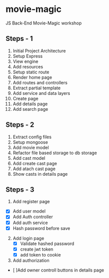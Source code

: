 # movie-magic
JS Back-End Movie-Magic workshop

## Steps - 1
 1. Initial Project Architecture 
 2. Setup Express
 3. View engine
 4. Add resources
 5. Setup static route
 6. Render home page
 7. Add routes and controllers
 8. Extract partial template
 9. Add service and data layers
 10. Create page
 11. Add details page
 12. Add search page

## Steps - 2
 1. Extract config files
 2. Setup mongoose
 3. Add movie model
 4. Refactor file based storage to db storage
 5. Add cast model
 6. Add create cast page
 7. Add atach cast page
 8. Show casts in details page

 ## Steps - 3
 1. Add register page
  - [x] Add user model
  - [x] Add Auth controller
  - [x] Add auth service
  - [x] Hash password before save
 2. Add login page
    - [x] Validate hashed password
    - [x] create jwt token
    - [x] add token to cookie
 3. Add authorization
   - [ ]Add owner controll buttons in details page